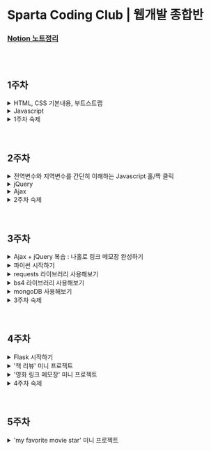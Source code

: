 # Sparta Coding Club | 웹개발 종합반

### [Notion 노트정리](https://private-carp-369.notion.site/9a162781ca274d6bb0f8b7daaba3d6d0)

</br>
</br>

## 1주차

<details>
<summary>HTML, CSS 기본내용, 부트스트랩</summary>
  
- HTML, CSS의 기본내용에 대해 배움.

- 구글 웹 폰트를 사용함.

- bootstrap 4.0, 5.0을 간단하게 사용해 봄.
  
</details>

<details>
<summary>Javascript</summary>
  
- 모든 브라우저는 HTML + CSS + Javascript로 구성된다.

- console.log에서 간단히 다뤄봄.

- 변수에 대한 이해.

- 리스트와 딕셔너리에 대한 이해.

  - 리스트와 딕셔너리에 대한 이해를 바탕으로 기본적인 조합을 배움.
  
  - 기본 함수에 대한 이해.
  
    - toUpperCase, split, join.
    
  - if, else, if else, AND, OR 조건에 대한 이해.
  
  - 반복문에 대한 간단한 이해.
  
    - 반복문은 주로 리스트와 함께 쓰이며 리스트 내 딕셔너리를 하나씩 출력하는 방법에 대해 배움.
    
    - 또한 조건문을 응용하여 어느 조건에 해당 값을 출력하는 방법에 대해 배움.

</details>

<details>
<summary>1주차 숙제</summary>
  
  - 기획서를 바탕으로 간단한 HTML을 부트스트랩을 이용하여 만들어보기

    ![Untitled](https://user-images.githubusercontent.com/102138834/191512030-81d515a8-1a93-4810-9897-ab360de90869.png)</br>

- 결과

  ![스크린샷 2022-09-20 19 05 43](https://user-images.githubusercontent.com/102138834/191512236-4941b184-7558-4a00-904d-ac34704d5e49.png)

</details>
</br>
</br>

## 2주차

<details>
  <summary>전역변수와 지역변수를 간단히 이해하는 Javascript 홀/짝 클릭</summary>
</br>
<div>
  
  ```javascript
  function hey(){
    let count = 1;
    if (count % 2 == 0) {
        alert('짝수입니다')
    } else {
        alert ('홀수입니다')
    }
    count += 1;
  }
  ```
  
  ```javascript
  let count = 1;
  function hey(){
    if (count % 2 == 0) {
        alert('짝수입니다')
    } else {
        alert ('홀수입니다')
    }
    count += 1;
  }
  ```
  
</div>
</details>

<details>
<summary>jQuery</summary>
  
  - jQuery에 대한 간단한 이해를 바탕으로 간단히 실습.
  - jQuery는 부트스트랩에서 이미 사용중이므로 부트스트랩을 임포트하면 자동으로 jQuery를 쓸 수 있음.
  - backtick을 이용하여 문자 중간에 Javascript 변수를 삽입하는 방법에 대해 배움.
  - 그 외 text, hide, show, val, css, append를 활용하는 법을 배움.
  - jQuery + Javascript의 조합에 대해 배움.
    </br>
    
    ```javascript
    function q1() {
    // 1. input-q1의 입력값을 가져온다.
    // 2. 만약 입력값이 빈칸이면  alert('빈칸입니다!') 띄우기
    // 3. 빈칸이 아니면 alert(입력값) 띄우기

    let txt = $('#input-q1').val();
    if (txt == '') {
        alert('빈칸입니다.')
    } else {
        alert(txt)
    }

    }

    function q2() {
        // 1. input-q2 값을 가져온다.
        // 2. 만약 가져온 값에 @가 있으면 (includes 이용하기 - 구글링!)
        // 3. info.spartacoding@gmail.com -> gmail 만 추출해서 ( .split('@') 을 이용하자!)
        // 4. alert(도메인 값);으로 띄우기
        // 5. 만약 이메일이 아니면 '이메일이 아닙니다.' 라는 얼럿 띄우기

        let txt = $('#input-q2').val();

        if (txt.includes('@')) {
            let domain = txt.split('@')[1].split('.')[0]
            alert(domain)
        } else {
            alert('이메일주소가 아닙니다.')
        }
    }

    function q3() {
        // 1. input-q3 값을 가져온다. let txt = ... q1, q2에서 했던 걸 참고!
        // 2. 가져온 값을 이용해 names-q3에 붙일 태그를 만든다. (let temp_html = `<li>${txt}</li>`) 요렇게!
        // 3. 만들어둔 temp_html을 names-q3에 붙인다.(jQuery의 $('...').append(temp_html)을 이용하면 굿!)

        let txt = $('#input-q3').val();
        let temp_html = `<li>${txt}</li>`
        $('#names-q3').append(temp_html)
    }

    function q3_remove() {
        // 1. names-q3의 내부 태그를 모두 비운다.(jQuery의 $('....').empty()를 이용하면 굿!)

        $('#names-q3').empty()
    }
    ```

</details>

<details>
<summary>Ajax</summary>

- Json과 GET에 대한 간단한 이해.
- 서울시 미세먼지 API를 활용하여 Ajax 통신을 연습함.
- Ajax + jQuery 조합 연습 - 서울시 미세먼지 API를 활용해 미세먼지 수치가 높은 곳을 구분해주기
  </br>

  ```javascript
  function q1() {
    $("#names-q1").empty();
    $.ajax({
      type: "GET",
      url: "http://openapi.seoul.go.kr:8088/6d4d776b466c656533356a4b4b5872/json/RealtimeCityAir/1/99",
      data: {},
      success: function (response) {
        let rows = response["RealtimeCityAir"]["row"];

        for (let i = 0; i < rows.length; i++) {
          let gu_name = rows[i]["MSRSTE_NM"];
          let gu_mise = rows[i]["IDEX_MVL"];

          let temp_html = ``;
          if (gu_mise > 70) {
            temp_html = `<li class="bad">${gu_name} : ${gu_mise}</li>`;
          } else {
            temp_html = `<li>${gu_name} : ${gu_mise}</li>`;
          }
          $("#names-q1").append(temp_html);
        }
      },
    });
  }
  ```

- Ajax + jQuery 조합을 연습 - 서울시 따릉이 API를 활용해 남은 자전거 갯수가 낮은 곳을 구분해주기
  </br>

  ```javascript
  function q1() {
    $("#names-q1").empty();
    $.ajax({
      type: "GET",
      url: "http://spartacodingclub.shop/sparta_api/seoulbike",
      data: {},
      success: function (response) {
        let rows = response["getStationList"]["row"];

        for (let i = 0; i < rows.length; i++) {
          let name = rows[i]["stationName"];
          let rack = rows[i]["rackTotCnt"];
          let bike = rows[i]["parkingBikeTotCnt"];

          let temp_html = ``;
          if (bike < 5) {
            temp_html = `<tr class="urgent">
                                    <td>${name}</td>
                                    <td>${rack}</td>
                                    <td>${bike}</td>
                                </tr>`;
          } else {
            temp_html = `
                                <tr>
                                    <td>${name}</td>
                                    <td>${rack}</td>
                                    <td>${bike}</td>
                                </tr>`;
          }

          $("#names-q1").append(temp_html);
        }
      },
    });
  }
  ```

- Ajax + jQuery 조합을 연습 - 고양이 사진 API를 활용해 랜덤으로 고양이 사진을 불러오기
  </br>
  ```javascript
  function q1() {
  $.ajax({
      type: "GET",
      url: "https://api.thecatapi.com/v1/images/search",
      data: {},
      success: function (response) {
          let imgurl = response[0]['url']
          $('#img-cat').attr('src', imgurl)
          }
    })
  }
  ```
  </details>

<details>
<summary>2주차 숙제</summary>
  
- 1주차에 완성한 쇼핑몰 HTML에 환율 API를 활용해 원달러 환율을 표시한다.

- 페이지 로딩 후 바로 javascript를 실행하여 변동된 환율이 반영되어 나타나도록 한다.
  
  ![스크린샷 2022-09-21 21 12 16](https://user-images.githubusercontent.com/102138834/191522258-c447d396-da78-478f-8fa7-0147d3b58e6c.png)

  </br>
  
  ```javascript
  $(document).ready(function() {
    get_rate();
  });
  ```
  
  ```javascript
  function get_rate(){
    $.ajax({
        type: "GET",
        url: "http://spartacodingclub.shop/sparta_api/rate",
        data: {},
        success: function (response) {
            let now_rate = response['rate'];
            $('#now-rate').text(now_rate);
        }
    })
  }
  ```
  
  ```html
  <div class="item-desc">
      <h1>양키캔들 미드썸머나잇</h1>
      <p class="blue">원달러 환율 : <span id="now-rate"></span></p>
      <span class="price">가격:26,900원/개</span>
      <p>머스크, 세이지, 마호가니코롱</p>
      <p>넓게 트인 여름밤의 시원한 느낌을 담은 향으로 남성들이 선호하는 멋스러운 향.</p>
  </div>
  ```
  
</details>
</br>
</br>

## 3주차

<details>
<summary>Ajax + jQuery 복습 : 나홀로 링크 메모장 완성하기</summary>
  
  - open API에서 데이터를 불러와서 띄워주기
  - 버튼을 통한 메모장 열고 닫기
    </br>
    
    ```javascript
    $(document).ready(function () {
        $('#cards-box').empty();
        listing();
    });

    function listing() {
        $.ajax({
            type: "GET",
            url: "http://spartacodingclub.shop/post",
            data: {},
            success: function (response) {
                let rows = response['articles']
                for (let i = 0; i < rows.length; i++) {
                    let comment = rows[i]['comment']
                    let desc = rows[i]['desc']
                    let image = rows[i]['image']
                    let title = rows[i]['title']
                    let url = rows[i]['url']

                    let temp_html = `<div class="card">
                                        <img class="card-img-top"
                                            src="${image}">
                                        <div class="card-body">
                                            <a href="${url}" class="card-title">${title}</a>
                                            <p class="card-text">${desc}</p>
                                            <p class="card-text comment">${comment}</p>
                                        </div>
                                    </div>`
                    $('#card-box').append(temp_html)
                }
            }
        })
    }

    function openclose() {
        let status = $('#post-box').css('display');
        if (status == 'block') {
            $('#post-box').hide();
            $('#btn-posting-box').text('포스팅 박스 열기');
        } else {
            $('#post-box').show();
            $('#btn-posting-box').text('포스팅 박스 닫기');
        }
    }
    ```

- 결과

  ![스크린샷 2022-09-22 13 19 58](https://user-images.githubusercontent.com/102138834/193493975-358d0566-e876-46ef-9918-e265882ab075.png)


</details>

<details>
<summary>파이썬 시작하기</summary>
<br>

[점프 투 파이썬](https://wikidocs.net/4319)  
  
<details>
<summary>1. 변수</summary>
  
- 변수
  ```python
  a = 3      # 3을 a에 넣는다
  b = a      # a를 b에 넣는다
  a = a + 1  # a+1을 다시 a에 넣는다

  num1 = a*b # a*b의 값을 num1이라는 변수에 넣는다
  num2 = 99 # 99의 값을 num2이라는 변수에 넣는다
  ```

- 기본연산
  ```python
  >>> 1 + 2
  3
  ```
  ```python
  >>> 3 / 2.4
  1.25

  >>> 3 * 9
  27
  ```
  ```python
  >>> a = 1
  >>> b = 2
  >>> a + b
  3
  ```
  
</details>

<details>
<summary>2. 자료형</summary>
  
- 숫자 & 문자형
  ```python
  name = 'bob' # 변수에는 문자열이 들어갈 수도 있고,
  num = 12 # 숫자가 들어갈 수도 있고,

  is_number = True # True 또는 False -> "Boolean"형이 들어갈 수도 있음.
  ```
  
- 리스트 형 (Javascript의 배열형과 동일)
  ```python
  a_list = []
  a_list.append(1)     # 리스트에 값을 넣는다
  a_list.append([2,3]) # 리스트에 [2,3]이라는 리스트를 다시 넣는다

  # a_list의 값은? [1,[2,3]]
  # a_list[0]의 값은? 1
  # a_list[1]의 값은? [2,3]
  # a_list[1][0]의 값은? 2
  ```
  
- Dictionary 형 (Javascript의 dictionary형과 동일)
  ```python
  a_dict = {}
  a_dict = {'name':'bob','age':21}
  a_dict['height'] = 178

  # a_dict의 값은? {'name':'bob','age':21, 'height':178}
  # a_dict['name']의 값은? 'bob'
  # a_dict['age']의 값은? 21
  # a_dict['height']의 값은? 178
  ```
  
- Dictionary 형과 List형의 조합
  ```python
  people = [{'name':'bob','age':20},{'name':'carry','age':38}]

  # people[0]['name']의 값은? 'bob'
  # people[1]['name']의 값은? 'carry'

  person = {'name':'john','age':7}
  people.append(person)

  # people의 값은? [{'name':'bob','age':20},{'name':'carry','age':38},{'name':'john','age':7}]
  # people[2]['name']의 값은? 'john'
  ```
</details>
  
<details>
<summary>3. 함수</summary>
  
- 함수의 정의 - 이름은 마음대로 정할 수 있음!
  ```python
  # 수학문제에서
  f(x) = 2*x+3
  y = f(2)
  y의 값은? 7

  # 참고: 자바스크립트에서는
  function f(x) {
    return 2*x+3
  }

  # 파이썬에서
  def f(x):
    return 2*x+3

  y = f(2)
  y의 값은? 7
  ```
  
- 함수의 응용
  ```python
  def sum_all(a,b,c):
	return a+b+c

  def mul(a,b):
    return a*b

  result = sum_all(1,2,3) + mul(10,10)

  # result라는 변수의 값은?
  ```
  
</details>
  
<details>
<summary>4. 조건문</summary>
  
- if / else 로 구성!
  ```python
  def oddeven(num):  # oddeven이라는 이름의 함수를 정의한다. num을 변수로 받는다.
	if num % 2 == 0: # num을 2로 나눈 나머지가 0이면
		 return True   # True (참)을 반환한다.
	else:            # 아니면,
		 return False  # False (거짓)을 반환한다.

  result = oddeven(20)
  # result의 값은 무엇일까요?
  ```
  
  ```python
  def is_adult(age):
	if age > 20:
		print('성인입니다')    # 조건이 참이면 성인입니다를 출력
	else:
		print('청소년이에요')  # 조건이 거짓이면 청소년이에요를 출력

  is_adult(30)
  # 무엇이 출력될까요?
  ```
</details>
  
<details>
<summary>5. 반복문</summary>

- 파이썬에서의 반복문은, 리스트의 요소들을 하나씩 꺼내쓰는 형태. 즉, 무조건 리스트와 함께 쓰임.
  ```python
  fruits = ['사과','배','감','귤']

  for fruit in fruits:
  print(fruit)

  # 사과, 배, 감, 귤 하나씩 꺼내어 찍힙니다.
  ```
  
- 응용 : 과일 개수 세기 함수
  ```python
  fruits = ['사과','배','배','감','수박','귤','딸기','사과','배','수박']
  ```
  ```python
  fruits = ['사과','배','배','감','수박','귤','딸기','사과','배','수박']

  count = 0
  for fruit in fruits:
    if fruit == '사과':
      count += 1

  print(count)

  # 사과의 개수를 세어 보여줍니다.
  ```
  ```python
  def count_fruits(target):
	count = 0
	for fruit in fruits:
		if fruit == target:
			count += 1
	return count

  subak_count = count_fruits('수박')
  print(subak_count) #수박의 개수

  gam_count = count_fruits('감')
  print(gam_count) #감의 개수
  ```
  
- 딕셔너리의 다른 예제
  ```python
  people = [{'name': 'bob', 'age': 20}, 
          {'name': 'carry', 'age': 38},
          {'name': 'john', 'age': 7},
          {'name': 'smith', 'age': 17},
          {'name': 'ben', 'age': 27}]
  ```
  
  ```python
  people = [{'name': 'bob', 'age': 20}, 
          {'name': 'carry', 'age': 38},
          {'name': 'john', 'age': 7},
          {'name': 'smith', 'age': 17},
          {'name': 'ben', 'age': 27}]

  # 모든 사람의 이름과 나이를 출력해봅시다.
  for person in people:
      print(person['name'], person['age'])


  # 이번엔, 반복문과 조건문을 응용한 함수를 만들어봅시다.
  # 이름을 받으면, age를 리턴해주는 함수
  def get_age(myname):
      for person in people:
          if person['name'] == myname:
              return person['age']
      return '해당하는 이름이 없습니다'


  print(get_age('bob'))
  print(get_age('kay'))
  ```

</details>

</details>

<details>
<summary>requests 라이브러리 사용해보기</summary>
  
- requests 라이브러리는 HTTP 호출할 때 거의 표준처럼 사용되는 라이브러리.
- requests 라이브러리는 매우 직관적인 API를 제공하는데 어떤 방식(method)의 HTTP 요청을 하느냐에 따라서 해당하는 이름의 함수를 사용하면 됨.  
  - GET 방식 : requests.get()
  - POST 방식 : requests.post()
  - PUT 방식 : requests.put()
  - DELETE 방식 : requests.delete()
  
- open API에서 데이터를 받아서 requests 라이브러리를 통해 필요한 자료를 출력해보자
  - requests 기본 세팅
  ```python
  import requests # requests 라이브러리 설치 필요

  r = requests.get('url')
  rjson = r.json()
  ```
  
- 서울시 미세먼지 API
  ```python
  http://openapi.seoul.go.kr:8088/6d4d776b466c656533356a4b4b5872/json/RealtimeCityAir/1/99
  ```
  
- 미세먼지 70 이상인 곳의 구 이름을 출력
  ```python
  import requests
  
  r = requests.get('http://openapi.seoul.go.kr:8088/6d4d776b466c656533356a4b4b5872/json/RealtimeCityAir/1/99')
  rjson = r.json()
  
  gus = rjson['RealtimeCityAir']['row']
  
  for gu in gus:
    gu_name = gu['MSRSTE_NM']
    gu_mise = gu['IDEX_MVL']
    if (gu_mise > 70) :
        print(gu_name, gu_mise)
  ```
    </br>
</details>

<details>
<summary>bs4 라이브러리 사용해보기</summary>

- 웹 스크래핑에 대한 간단한 이해
  ```python
  # 선택자를 사용하는 방법 (copy selector)
  soup.select('태그명')
  soup.select('.클래스명')
  soup.select('#아이디명')

  soup.select('상위태그명 > 하위태그명 > 하위태그명')
  soup.select('상위태그명.클래스명 > 하위태그명.클래스명')

  # 태그와 속성값으로 찾는 방법
  soup.select('태그명[속성="값"]')

  # 한 개만 가져오고 싶은 경우
  soup.select_one('위와 동일')
  ```

- beautifulsoup wikipidia 기본세팅

  ```python
  #!/usr/bin/env python3
  # Anchor extraction from HTML document
  from bs4 import BeautifulSoup
  from urllib.request import urlopen
  with urlopen('https://en.wikipedia.org/wiki/Main_Page') as response:
      soup = BeautifulSoup(response, 'html.parser')
      for anchor in soup.find_all('a'):
          print(anchor.get('href', '/'))
  ```
  
  - 태그 안의 텍스트를 찍고 싶을 땐 `태그.text`
  
  - 태그 안의 속성을 찍고 싶을 땐 `태그['속성']`
  
- 네이버 영화 크롤링 bs4 기본 세팅

  ```python
  import requests
  from bs4 import BeautifulSoup

  # URL을 읽어서 HTML를 받아오고
  headers = {'User-Agent' : 'Mozilla/5.0 (Windows NT 10.0; Win64; x64)AppleWebKit/537.36 (KHTML, like Gecko) Chrome/73.0.3683.86 Safari/537.36'}
  data = requests.get('',headers=headers)

  # HTML을 BeautifulSoup이라는 라이브러리를 활용해 검색하기 용이한 상태로 만듦
  # soup이라는 변수에 "파싱 용이해진 html"이 담긴 상태가 됨
  soup = BeautifulSoup(data.text, 'html.parser')
  ```
  
- 네이버 영화 평점순 순위, title, 평점 스크래핑
  - 코드
  ```python
  import requests
  from bs4 import BeautifulSoup

  headers = {'User-Agent' : 'Mozilla/5.0 (Windows NT 10.0; Win64; x64)AppleWebKit/537.36 (KHTML, like Gecko) Chrome/73.0.3683.86 Safari/537.36'}
  data = requests.get('https://movie.naver.com/movie/sdb/rank/rmovie.naver?sel=pnt&date=20220926',headers=headers)

  soup = BeautifulSoup(data.text, 'html.parser')

  #old_content > table > tbody > tr:nth-child(2) > td.title > div > a

  trs = soup.select('#old_content > table > tbody > tr')

  for tr in trs:
      a_tag = tr.select_one('td.title > div > a')
      if a_tag is not None:
        
	#old_content > table > tbody > tr:nth-child(2) > td:nth-child(1) > img
        # img 태그의 alt 속성값을 가져오기
	rank = tr.select_one('td:nth-child(1) > img')['alt']

	# a 태그 사이의 텍스트를 가져오기
        title = a_tag.text

        #old_content > table > tbody > tr:nth-child(2) > td.point
				# td 태그 사이의 텍스트를 가져오기
        score = tr.select_one('td.point').text

        print(rank, title, score)
  ```
  - 결과
  ```
  [Running] python -u "/Users/kimhyukjin/Desktop/prac/prac.py"
  01 탑건: 매버릭 9.77
  02 인생은 뷰티풀: 비타돌체 9.74
  03 클라우스 9.71
  04 할머니의 먼 집 9.62
  05 그린 북 9.60
  06 가버나움 9.59
  07 밥정 9.58
  08 베일리 어게인 9.54
  09 원더 9.53
  10 아일라 9.52
  11 디지몬 어드벤처 라스트 에볼루션 : 인연 9.51
  12 극장판 바이올렛 에버가든 9.50
  13 당갈 9.49
  14 먼 훗날 우리 9.48
  15 포드 V 페라리 9.48
  16 명탐정 코난: 할로윈의 신부 9.47
  17 주전장 9.46
  18 쇼생크 탈출 9.46
  19 터미네이터 2:오리지널 9.45
  20 덕구 9.44
  21 클래식 9.44
  22 라이언 일병 구하기 9.43
  23 장민호 드라마 최종회 9.43
  24 나 홀로 집에 9.43
  25 그대, 고맙소 : 김호중 생애 첫 팬미팅 무비 9.43
  26 월-E 9.42
  27 빽 투 더 퓨쳐 9.42
  28 사운드 오브 뮤직 9.42
  29 보헤미안 랩소디 9.42
  30 포레스트 검프 9.41
  31 글래디에이터 9.41
  32 타이타닉 9.41
  33 가나의 혼인잔치: 언약 9.41
  34 위대한 쇼맨 9.41
  35 인생은 아름다워 9.41
  36 살인의 추억 9.40
  37 매트릭스 9.40
  38 헬프 9.40
  39 센과 치히로의 행방불명 9.40
  40 캐스트 어웨이 9.40
  41 토이 스토리 3 9.39
  42 태극권 9.39
  43 씽2게더 9.39
  44 쉰들러 리스트 9.39
  45 헌터 킬러 9.39
  46 히든 피겨스 9.39
  47 반지의 제왕: 왕의 귀환 9.38
  48 어벤져스: 엔드게임 9.38
  49 죽은 시인의 사회 9.38
  50 집으로... 9.38

  [Done] exited with code=0 in 0.273 seconds
  ```
</details>

<details>
<summary>mongoDB 사용해보기</summary>

- insert / find / find / find_one / update / delete `summary`

  ```python
  # insert
  doc = {'name':'bobby','age':21}
  db.users.insert_one(doc)

  # find
  same_ages = list(db.users.find({'age':21},{'_id':False}))

  # find_one
  user = db.users.find_one({'name':'bobby'})

  # update
  db.users.update_one({'name':'bobby'},{'$set':{'age':19}})

  # delete
  db.users.delete_one({'name':'bobby'})
  ```

- 웹 스크래핑 영화 정보 DB에 넣기
  ```python
  import requests
  from bs4 import BeautifulSoup

  from pymongo import MongoClient
  client = MongoClient('localhost', 27017)
  db = client.dbsparta

  headers = {'User-Agent' : 'Mozilla/5.0 (Windows NT 10.0; Win64; x64)AppleWebKit/537.36 (KHTML, like Gecko) Chrome/73.0.3683.86 Safari/537.36'}
  data = requests.get('https://movie.naver.com/movie/sdb/rank/rmovie.naver?sel=pnt&date=20220926',headers=headers)

  soup = BeautifulSoup(data.text, 'html.parser')

  #old_content > table > tbody > tr:nth-child(2) > td.title > div > a

  trs = soup.select('#old_content > table > tbody > tr')

  for tr in trs:
      a_tag = tr.select_one('td.title > div > a')
      if a_tag is not None:
          #old_content > table > tbody > tr:nth-child(2) > td:nth-child(1) > img
          rank = tr.select_one('td:nth-child(1) > img')['alt']
          title = a_tag.text
          #old_content > table > tbody > tr:nth-child(2) > td.point
          score = tr.select_one('td.point').text

          doc = {
              'rank':rank,
              'title':title,
              'score':score
          }

          db.movies.insert_one(doc)
  ```

- 웹 스크래핑한 영화 정보 이용해보기
  - 영화 '매트릭스'의 평점 가져오기 (O)
    ```python
    matrix = db.movies.find_one({'title':'매트릭스'},{'_id':False})
    print(matrix['score'])
    ```
  - 영화 '매트릭스'의 평점과 같은 평점의 영화제목 가져오기 (X)
    ```python
    same_movies = list(db.movies.find({'score':'9.41'},{'_id':False}))

    print(same_movies)
    ```
    - 수정 코드
      ```python
      same_movies = list(db.movies.find({'score':'9.41'},{'_id':False}))
      
      for same in same_movies:
      print(same['title'])
      ```
      
    - 결과
      ```python
      [Running] python -u "/Users/kimhyukjin/Desktop/web_development/3week/db_Quiz.py"
      포레스트 검프
      글래디에이터
      타이타닉
      가나의 혼인잔치: 언약
      위대한 쇼맨
      인생은 아름다워
      매트릭스
      
      [Done] exited with code=0 in 0.612 seconds
      ```
      
    - 위에 `""`으로 표시된 것은 문자 '9.41'이고 아래 `##`으로 표시된 것은 숫자 9.41이다.
    
    - 그래서 score를 바꿀때 앞에 str(0)을 써주거나 '0'으로 써야 하고 물론 작성한 코드도 부족했지만 위 내용처럼 문자와 숫자가 구분되지 않아서 매트릭스만 출력되었던 부분도 이러한 이유가 있는 것 같다.
    
    - 또한 list로 받은 `same_movies`를 for문을 돌려서 title만 뽑아내야 한다.
    
  - 영화 '매트릭스'의 평점을 0으로 바꾸기 (O)
    ```python
    db.movies.update_one({'title':'매트릭스'},{'$set':{'score':'0'}})
    ```
    
</details>

<details>
<summary>3주차 숙제</summary>

- 지니뮤직 사이트에서 순위 / 곡 제목 / 가수 스크래핑하기
  ```
  https://www.genie.co.kr/chart/top200?ditc=D&ymd=20200403&hh=23&rtm=N&pg=1
  ```

- `strip()`함수 사용하기

- python 문자열 인덱싱과 슬라이싱

- 코드
  ```python
  import requests
  from bs4 import BeautifulSoup
  
  from pymongo import MongoClient
  client = MongoClient('localhost', 27017)
  db = client.dbsparta
  
  headers = {'User-Agent' : 'Mozilla/5.0 (Windows NT 10.0; Win64; x64)AppleWebKit/537.36 (KHTML, like Gecko) Chrome/73.0.3683.86 Safari/537.36'}
  data = requests.get('https://www.genie.co.kr/chart/top200?ditc=W&rtm=N',headers=headers)
  
  soup = BeautifulSoup(data.text, 'html.parser')
  
  trs = soup.select('#body-content > div.newest-list > div > table > tbody > tr')
  
  for tr in trs:
      rank = tr.select_one('td.number').text[0:2].strip()
      title = tr.select_one('td.info > a.title.ellipsis').text.strip()
      artist = tr.select_one('td.info > a.artist.ellipsis').text
      print(rank, title, artist)
  ```
- 결과
  ```
  [Running] python -u "/Users/kimhyukjin/Desktop/web_development/3week/3week_homework.py"
  1 After LIKE IVE (아이브)
  2 새삥 (Prod. by ZICO) (Feat. 호미들) 지코 (ZICO)
  3 Shut Down BLACKPINK
  4 Pink Venom BLACKPINK
  5 Attention NewJeans
  6 Hype boy NewJeans
  7 LOVE DIVE IVE (아이브)
  8 그때 그 순간 그대로 (그그그) WSG워너비 (가야G)
  9 FOREVER 1 소녀시대 (GIRLS' GENERATION)
  10 Cookie NewJeans
  11 보고싶었어 WSG워너비 (4FIRE)
  12 LAW (Prod. by Czaer) 비비 (BIBI) & 윤미래
  13 TOMBOY (여자)아이들
  14 Monologue 테이 (Tei)
  15 그라데이션 10CM
  16 사랑인가 봐 멜로망스 (MeloMance)
  17 SNEAKERS ITZY (있지)
  18 나의 X에게 경서
  19 That's Hilarious Charlie Puth
  20 That That (Prod. & Feat. SUGA of BTS) 싸이 (Psy)
  21 내가 아니라도 주호
  22 ELEVEN IVE (아이브)
  23 사랑은 늘 도망가 임영웅
  24 정이라고 하자 (Feat. 10CM) BIG Naughty (서동현)
  25 도깨비불 (Illusion) aespa
  26 내 기쁨은 너가 벤틀리를 끄는 거야 김승민
  27 다정히 내 이름을 부르면 경서예지 & 전건호
  28 POP! 나연 (TWICE)
  29 취중고백 김민석 (멜로망스)
  30 Love story 볼빨간사춘기
  31 해요 (2022) #안녕
  32 LOVE me BE'O (비오)
  33 봄여름가을겨울 (Still Life) BIGBANG (빅뱅)
  34 Stay The Kid LAROI & Justin Bieber
  35 신호등 이무진
  36 FEARLESS LE SSERAFIM (르세라핌)
  37 너의 모든 순간 성시경
  38 strawberry moon 아이유 (IU)
  39 우리들의 블루스 임영웅
  40 새벽에 걸려온 너의 전화는 한동근
  41 MY BAG (여자)아이들
  42 바보에게 바보가 (웹툰 '연애의 발견' X 이석훈) 이석훈
  43 사랑한다고 말해줘 탑현
  44 Loving You Girl (Feat. Hkeem) Peder Elias
  45 Bad Habits Ed Sheeran
  46 듣고 싶을까 MSG워너비 (M.O.M)
  47 밤하늘의 별을 (2020) 경서
  48 Feel My Rhythm Red Velvet (레드벨벳)
  49 Next Level aespa
  50 Talk that Talk TWICE (트와이스)
  
  [Done] exited with code=0 in 0.694 seconds
  ```

</details>
</br>
</br>

## 4주차

<details>
<summary>Flask 시작하기</summary>

- render_template

  - flask 프레임워크의 Jinja2 템플릿엔진을 사용하여 render_template()함수를 이용하여 HTML을 렌더링해보자
  
    ```python
    from flask import Flask, render_template, request, jsonify
    app = Flask(__name__)
    ```
  
- Flask API GET, POST 연습해보기 

  - GET
  
    ```python
    @app.route('/test', methods=['GET'])
    def test_get():
      title_receive = request.args.get('title_give')
      print(title_receive)
      return jsonify({'result':'success', 'msg': '이 요청은 GET!'})
    ```
  
    ```javascript
    $.ajax({
      type: "GET",
      url: "/test?title_give=봄날은간다",
      data: {},
      success: function(response){
         console.log(response)
      }
    })
    ```
  
  - POST
  
    ```python
    @app.route('/test', methods=['POST'])
    def test_post():
      title_receive = request.form['title_give']
      print(title_receive)
      return jsonify({'result':'success', 'msg': '이 요청은 POST!'})
    ```
    
    ```javascript
    $.ajax({
      type: "POST",
      url: "/test",
      data: { title_give:'수리남' },
      success: function(response){
         console.log(response)
      }
    })
    ```
    
</details>

<details>
<summary>'책 리뷰' 미니 프로젝트</summary>

- 들어가기 전

  - Flask를 통해서 개발 순서를 머릿속으로 익히고 배운다.
  
    - 클라이언트와 서버가 잘 연결되어 있는지 확인하기
    
    - 서버 만들기
    
    - 클라이언트 만들기
    
    - 완성 확인하기
    
  - POST, GET 연습을 통해 코드를 익힌다.
  
    - 데이터를 받아서 보내주는 연습과 Json형식으로 GET 리턴하는 연습을 익힌다.
    
  - Ajax와 jQuery의 조합에 대한 사용법을 숙지한다.
  
    - title, author, review의 데이터를 받아서 db에 insert하고
    
    - 모든 데이터를 find, HTML에 append.
  
  <details>
  <summary>index.html</summary>
    <br>
    
	```html
	<!DOCTYPE html>
	<html lang="ko">

	<head>
	<!-- Webpage Title -->
	<title>Flask 책리뷰 연습하기</title>

	<!-- Required meta tags -->
	<meta charset="utf-8">
	<meta name="viewport" content="width=device-width, initial-scale=1, shrink-to-fit=no">

	<!-- Bootstrap CSS -->
	<link rel="stylesheet" href="https://maxcdn.bootstrapcdn.com/bootstrap/4.0.0/css/bootstrap.min.css"
	integrity="sha384-Gn5384xqQ1aoWXA+058RXPxPg6fy4IWvTNh0E263XmFcJlSAwiGgFAW/dAiS6JXm" crossorigin="anonymous">

	<!-- JS -->
	<script src="https://ajax.googleapis.com/ajax/libs/jquery/3.5.1/jquery.min.js"></script>
	<script src="https://cdnjs.cloudflare.com/ajax/libs/popper.js/1.12.9/umd/popper.min.js"
	integrity="sha384-ApNbgh9B+Y1QKtv3Rn7W3mgPxhU9K/ScQsAP7hUibX39j7fakFPskvXusvfa0b4Q"
	crossorigin="anonymous"></script>

	<!-- 구글폰트 -->
	<link href="https://fonts.googleapis.com/css?family=Do+Hyeon&display=swap" rel="stylesheet">

	<script type="text/javascript">

	$(document).ready(function () {
	    showReview();
	});

	// 리뷰 저장하기
	function makeReview() {
	    // #id에 해당하는 .val() value값을 let 변수명으로 받아라
	    let title = $('#title').val()
	    let author = $('#author').val()
	    let review = $('#bookReview').val()

	    // 위에서 받은 변수들을 ajax post로 받은 데이터들을 받아서 서버에 보내줘라.
	    $.ajax({
		type: "POST",
		url: "/review",
		data: { title_give: title, author_give: author, review_give: review },
		success: function (response) {
		    alert(response["msg"]);
		    window.location.reload();
		}
	    })
	}

	// 리뷰 띄워주기
	function showReview() {
	    $.ajax({
		type: "GET",
		url: "/review",
		data: {},
		success: function (response) {
		    // reviews에 서버에서 보낸 all_review를 받아내고
		    let reviews = response['all_reviews']

		    // 반복문을 돌려서 모든 데이터를 변수 지정해서 꺼낸 다음에
		    for (let i = 0; i < reviews.length; i++) {
			let title = reviews[i]['title']
			let author = reviews[i]['author']
			let review = reviews[i]['review']

			// html에 append한다.
			let temp_html = `<tr>
					    <td>${title}</td>
					    <td>${author}</td>
					    <td>${review}</td>
					</tr>`

			$('#reviews-box').append(temp_html)
		    }
		}
	    })
	}
	</script>

	<style type="text/css">
	* {
	    font-family: "Do Hyeon", sans-serif;
	}

	h1,
	h5 {
	    display: inline;
	}

	.wrap {
	    margin: auto;
	    width: 100%;
	}

	.main-image {
	    width: 800px;
	    height: 600px;
	    margin: auto;
	}

	.info {
	    margin: 20px auto 20px auto;
	    width: 500px;
	}

	.review-btn {
	    text-align: center;
	}

	.reviews {
	    margin: 70px auto 70px auto;
	    width: 800px;
	}

	.title {
	    width: 200px;
	}

	.author {
	    width: 100px;
	}

	.review-content {
	    width: 700px;
	}
	</style>
	</head>

	<body>
	<div class="container">
	<div class="main-image">
	    <img src="https://previews.123rf.com/images/maxxyustas/maxxyustas1511/maxxyustas151100002/47858355-education-concept-books-and-textbooks-on-the-bookshelf-3d.jpg"
		class="img-fluid" alt="Responsive image">
	</div>
	<div class="info">
	    <h1>읽은 책에 대해 리뷰를 남겨보자.</h1>
	    <p>내가 읽은 책의 제목과 그 책의 저자, 나의 개인적인 리뷰를 남기는 공간</p>
	    <div class="input-group mb-3">
		<div class="input-group-prepend">
		    <span class="input-group-text">책제목</span>
		</div>
		<input type="text" class="form-control" id="title">
	    </div>
	    <div class="input-group mb-3">
		<div class="input-group-prepend">
		    <span class="input-group-text">저자</span>
		</div>
		<input type="text" class="form-control" id="author">
	    </div>
	    <div class="input-group mb-3">
		<div class="input-group-prepend">
		    <span class="input-group-text">리뷰</span>
		</div>
		<textarea class="form-control" id="bookReview" cols="30" rows="5"
		    placeholder="140자까지 입력할 수 있습니다."></textarea>
	    </div>
	    <div class="review-btn">
		<button onclick="makeReview()" type="button" class="btn btn-primary">리뷰 작성하기</button>
	    </div>
	</div>
	<div class="reviews">
	    <table class="table">
		<thead>
		    <tr>
			<th scope="col" class="title">책 제목</th>
			<th scope="col" class="author">저자</th>
			<th scope="col" class="review-content">리뷰</th>
		    </tr>
		</thead>
		<tbody id="reviews-box">
		</tbody>
	    </table>
	</div>
	</div>
	</body>

	</html>
	```

  </details>
  
  <details>
  <summary>app.py</summary>
    <br>
    
	```python
	from flask import Flask, render_template, jsonify, request
	app = Flask(__name__)


	# mongoDB
	from pymongo import MongoClient
	client = MongoClient('localhost', 27017)
	db = client.bookreview


	## HTML을 주는 부분
	@app.route('/')
	def home():
	    return render_template('index.html')


	## API 역할을 하는 부분
	@app.route('/review', methods=['POST'])
	def write_review():
	    title_receive = request.form['title_give']
	    author_receive = request.form['author_give']
	    review_receive = request.form['review_give']

	    ## 딕셔너리를 하나 만들고
	    doc = {
		'title': title_receive,
		'author': author_receive,
		'review': review_receive
	    }

	    # bookreview collection 으로 insert 해라.
	    db.bookreview.insert_one(doc)

	    return jsonify({'msg': '리뷰를 남겼습니다'})


	@app.route('/review', methods=['GET'])
	def read_reviews():
	    # db bookreview에서 모든 데이터를 find하고 reviews에 담고
	    reviews = list(db.bookreview.find({}, {'_id':False}))

	    # json형식으로 reviews를 all reviews로 return한다.
	    return jsonify({'all_reviews': reviews})


	if __name__ == '__main__':
	    app.run('0.0.0.0', port=5001, debug=True)
	```
  
  </details>
  
  <details>
  <summary>홈페이지 사진</summary>
    <br>
    
    ![스크린샷 2022-10-11 20 58 16](https://user-images.githubusercontent.com/102138834/195085350-6bc16a9d-26a5-4ac2-b6da-6d142f2cb2c2.png)
    
  
  </details>
  
  <details>
  <summary>DB</summary>
    <br>
    
    <img width="596" alt="스크린샷 2022-10-11 20 58 38" src="https://user-images.githubusercontent.com/102138834/195085515-d2d854c5-4ba1-41af-8c5c-cd3fedc83726.png">

  
  </details>

</details>

<details>
<summary>'영화 링크 메모장' 미니 프로젝트</summary>

- 들어가기 전

  - meta tag 스크롤링을 통한 데이터를 DB에 저장하고 이를 활용해 나만의 영화 리뷰 메모장을 만든다.
  
    - meta tag 스크롤링하는 beautifulsoup의 새로운 크롤링 방식에 대해 익힌다.
  
  - Flask를 통해서 개발 순서를 머릿속으로 익히고 배운다.
  
    - 클라이언트와 서버가 잘 연결되어 있는지 확인하기
    
    - 서버 만들기
    
    - 클라이언트 만들기
    
    - 완성 확인하기
    
  - POST, GET 연습을 통해 코드를 익힌다.
  
    - 데이터를 받아서 보내주는 연습과 Json형식으로 GET 리턴하는 연습을 익힌다.
    
  - Ajax와 jQuery의 조합에 대한 사용법을 숙지한다.
  
    - 스크롤링한 데이터를 받아서 db에 insert하고
    
    - 모든 데이터를 find, HTML에 append.
    
  <details>
  <summary>index.html</summary>
    <br>
    
	```html
	<!Doctype html>
	<html lang="ko">

	<head>
	    <!-- Required meta tags -->
	    <meta charset="utf-8">
	    <meta name="viewport" content="width=device-width, initial-scale=1, shrink-to-fit=no">

	    <!-- Bootstrap CSS -->
	    <link rel="stylesheet" href="https://maxcdn.bootstrapcdn.com/bootstrap/4.0.0/css/bootstrap.min.css"
		integrity="sha384-Gn5384xqQ1aoWXA+058RXPxPg6fy4IWvTNh0E263XmFcJlSAwiGgFAW/dAiS6JXm" crossorigin="anonymous">

	    <!-- JS -->
	    <script src="https://ajax.googleapis.com/ajax/libs/jquery/3.5.1/jquery.min.js"></script>
	    <script src="https://cdnjs.cloudflare.com/ajax/libs/popper.js/1.12.9/umd/popper.min.js"
		integrity="sha384-ApNbgh9B+Y1QKtv3Rn7W3mgPxhU9K/ScQsAP7hUibX39j7fakFPskvXusvfa0b4Q"
		crossorigin="anonymous"></script>

	    <!-- 구글폰트 -->
	    <link href="https://fonts.googleapis.com/css?family=Stylish&display=swap" rel="stylesheet">


	    <title>영화리뷰 메모장</title>

	    <!-- style -->
	    <style type="text/css">
		* {
		    font-family: "Stylish", sans-serif;
		}

		.wrap {
		    width: 900px;
		    margin: auto;
		}

		.comment {
		    color: blue;
		    font-weight: bold;
		}

		#post-box {
		    width: 500px;
		    margin: 20px auto;
		    padding: 50px;
		    border: black solid;
		    border-radius: 5px;
		}
	    </style>
	    <script>
		$(document).ready(function () {
		    showArticles();
		});

		function openClose() {
		    if ($("#post-box").css("display") == "block") {
			$("#post-box").hide();
			$("#btn-post-box").text("포스팅 작성하기");
		    } else {
			$("#post-box").show();
			$("#btn-post-box").text("포스팅 박스 닫기");
		    }
		}

		function postArticle() {
		    let url = $('#post-url').val()
		    let comment = $('#post-comment').val()

		    $.ajax({
			type: "POST",
			url: "/memo",
			data: {url_give:url, comment_give:comment},
			success: function (response) { // 성공하면
			    alert(response["msg"]);
			    window.location.reload()
			}
		    })
		}

		function showArticles() {
		    $.ajax({
			type: "GET",
			url: "/memo?sample_give=샘플데이터",
			data: {},
			success: function (response) {
			    let articles = response['all_articles']

			    for (let i = 0; i < articles.length; i++) {
				let title = articles[i]['title']
				let image = articles[i]['image']
				let url = articles[i]['url']
				let desc = articles[i]['desc']
				let comment = articles[i]['comment']

				let temp_html = `<div class="card">
						    <img class="card-img-top"
							src="${image}"
							alt="Card image cap">
						    <div class="card-body">
							<a target="_blank" href="${url}" class="card-title">${title}</a>
							<p class="card-text">${desc}</p>
							<p class="card-text comment">${comment}</p>
						    </div>
						</div>`

				$('#cards-box').append(temp_html)
			    }
			}
		    })
		}
	    </script>

	</head>

	<body>
	    <div class="wrap">
		<div class="jumbotron">
		    <h1 class="display-4">NAVER 영화 링크 메모장!</h1>
		    <p class="lead">재밌게 본 영화의 NAVER 링크를 저장해두고, 기록할 수 있는 나만의 영화리뷰 공간</p>
		    <hr class="my-4">
		    <p class="lead">
			<button onclick="openClose()" id="btn-post-box" type="button" class="btn btn-primary">포스팅 작성하기
			</button>
		    </p>
		</div>
		<div id="post-box" class="form-post" style="display:none">
		    <div>
			<div class="form-group">
			    <label for="post-url">아티클 URL</label>
			    <input id="post-url" class="form-control" placeholder="">
			</div>
			<div class="form-group">
			    <label for="post-comment">간단 코멘트</label>
			    <textarea id="post-comment" class="form-control" rows="2"></textarea>
			</div>
			<button type="button" class="btn btn-primary" onclick="postArticle()">기사저장</button>
		    </div>
		</div>
		<div id="cards-box" class="card-columns">
		</div>
	    </div>
	</body>

	</html>
	```
  
  </details>
  
  <details>
  <summary>app.py</summary>
    <br>

	```python
	from flask import Flask, render_template, jsonify, request
	app = Flask(__name__)

	import requests
	from bs4 import BeautifulSoup

	from pymongo import MongoClient
	client = MongoClient('localhost', 27017)
	db = client.linkmemo


	## HTML을 주는 부분
	@app.route('/')
	def home():
	    return render_template('index.html')


	@app.route('/memo', methods=['GET'])
	def listing():
	    articles = list(db.linkmemo.find({}, {'_id':False}))
	    return jsonify({'all_articles':articles})


	## API 역할을 하는 부분
	@app.route('/memo', methods=['POST'])
	def saving():
	    url_receive = request.form['url_give']
	    comment_receive = request.form['comment_give']

	    # data에 url receive를 받기 때문에 아래와 같이 따로 써 줄 필요가 없다.
	    # url = 'https://movie.naver.com/movie/bi/mi/basic.naver?code=81888' 탑건 메버릭 url

	    headers = {'User-Agent' : 'Mozilla/5.0 (Windows NT 10.0; Win64; x64)AppleWebKit/537.36 (KHTML, like Gecko) Chrome/73.0.3683.86 Safari/537.36'}
	    data = requests.get(url_receive, headers=headers)

	    soup = BeautifulSoup(data.text, 'html.parser')

	    og_title = soup.select_one('meta[property="og:title"]')['content']
	    og_image = soup.select_one('meta[property="og:image"]')['content']
	    og_description = soup.select_one('meta[property="og:description"]')['content']

	    doc = {
		'title':og_title,
		'image':og_image,
		'desc':og_description,
		'url':url_receive,
		'comment':comment_receive
	    }

	    db.linkmemo.insert_one(doc)

	    return jsonify({'msg':'포스팅을 완료하였습니다'})


	if __name__ == '__main__':
	    app.run('0.0.0.0',port=5001,debug=True)
	```
  
  </details>


</details>



<details>
<summary>4주차 숙제</summary>

- 1주차에 완성한 쇼핑몰에 두 가지 기능을 추가해서 완성하기

  - 정보를 입력 후 주문하기를 클릭하면 주문 목록에 데이터가 추가
  
  - 페이지 로딩 후 하단에 주문자 목록이 자동으로 보여지도록
  
  <details>
  <summary>index.html</summary>
    <br>
    
	```html
	<!doctype html>
	<html lang="en">

	<head>
	    <!-- Required meta tags -->
	    <meta charset="utf-8">
	    <meta name="viewport" content="width=device-width, initial-scale=1, shrink-to-fit=no">

	    <!-- Bootstrap CSS -->
	    <link rel="stylesheet" href="https://maxcdn.bootstrapcdn.com/bootstrap/4.0.0/css/bootstrap.min.css"
		integrity="sha384-Gn5384xqQ1aoWXA+058RXPxPg6fy4IWvTNh0E263XmFcJlSAwiGgFAW/dAiS6JXm" crossorigin="anonymous">

	    <!-- Optional JavaScript -->
	    <!-- jQuery first, then Popper.js, then Bootstrap JS -->
	    <script src="https://ajax.googleapis.com/ajax/libs/jquery/3.5.1/jquery.min.js"></script>
	    <script src="https://cdnjs.cloudflare.com/ajax/libs/popper.js/1.12.9/umd/popper.min.js"
		integrity="sha384-ApNbgh9B+Y1QKtv3Rn7W3mgPxhU9K/ScQsAP7hUibX39j7fakFPskvXusvfa0b4Q"
		crossorigin="anonymous"></script>
	    <script src="https://maxcdn.bootstrapcdn.com/bootstrap/4.0.0/js/bootstrap.min.js"
		integrity="sha384-JZR6Spejh4U02d8jOt6vLEHfe/JQGiRRSQQxSfFWpi1MquVdAyjUar5+76PVCmYl"
		crossorigin="anonymous"></script>

	    <title>스파르타코딩클럽 | 부트스트랩 연습하기</title>

	    <link href="https://fonts.googleapis.com/css2?family=Jua&display=swap" rel="stylesheet">

	    <style>
		* {
		    font-family: 'Jua', sans-serif;
		}

		.item-img {
		    width: 500px;
		    height: 300px;

		    margin: 30px auto 30px auto;
		    background-image: url("https://t1.daumcdn.net/liveboard/nts/5bcccfbd33da4865817b9c606b6b852e.JPG");
		    background-position: center;
		    background-size: cover;
		}

		.price {
		    font-size: 20px;
		}

		.item-desc {
		    width: 500px;
		    margin: 20px auto 20px auto;
		}

		.item-order {
		    width: 500px;
		    margin: 20px auto 70px auto;
		}

		.btn-order {
		    margin: auto;
		    width: 100px;

		    display: block;
		}

		.wrap {
		    width: 700px;
		    margin: auto;
		}

		.rate {
		    color: blue;
		}
	    </style>

	    <script>
		$(document).ready(function () {
		    get_rate();
		    listing();
		});

		function listing() {
		    $.ajax({
			type: "GET",
			url: "/order",
			data: {},
			success: function (response) {
			    if (response["result"] == "success") {
				let orders = response['orders'];
				for (let i = 0; i < orders.length; i++) {
				    let name = orders[i]['name'];
				    let count = orders[i]['count'];
				    let address = orders[i]['address'];
				    let phone = orders[i]['phone'];

				    let temp_html = `<tr>
							<th scope="row">${name}</th>
							<td>${count}</td>
							<td>${address}</td>
							<td>${phone}</td>
						    </tr>`
				    $('#orders-box').append(temp_html)
				}
			    }
			}
		    })
		}

		function get_rate() {
		    $.ajax({
			type: "GET",
			url: "https://api.manana.kr/exchange/rate.json",
			data: {},
			success: function (response) {
			    let now_rate = response[1]['rate'];
			    $('#now-rate').text(now_rate);
			}
		    })
		}

		function order() {
		    let name = $('#order-name').val();
		    let count = $('#order-count').val();
		    let address = $('#order-address').val();
		    let phone = $('#order-phone').val();

		    $.ajax({
			type: "POST",
			url: "/order",
			data: { name_give: name, count_give: count, address_give: address, phone_give: phone },
			success: function (response) {
			    if (response["result"] == "success") {
				alert(response["msg"]);
				window.location.reload();
			    }
			}
		    })
		}
	    </script>
	</head>

	<body>
	    <div class="wrap">
		<div class="item-img"></div>
		<div class="item-desc">
		    <h1>양키캔들 미드썸머나잇</h1>
		    <p class="blue">원달러 환율 : <span id="now-rate"></span></p>
		    <span class="price">가격:26,900원/개</span>
		    <p>머스크, 세이지, 마호가니코롱</p>
		    <p>넓게 트인 여름밤의 시원한 느낌을 담은 향으로 남성들이 선호하는 멋스러운 향.</p>
		</div>
		<div class="item-order">
		    <div class="input-group mb-3">
			<div class="input-group-prepend">
			    <span class="input-group-text">주문자이름</span>
			</div>
			<input type="text" id="order-name" class="form-control" aria-label="Default"
			    aria-describedby="inputGroup-sizing-default">
		    </div>
		    <div class="input-group mb-3">
			<div class="input-group-prepend">
			    <label class="input-group-text" for="inputGroupSelect01">수량</label>
			</div>
			<select class="custom-select" id="order-count">
			    <option selected>-- 수량을 선택하세요 --</option>
			    <option value="1">1</option>
			    <option value="2">2</option>
			    <option value="3">3</option>
			    <option value="4">4</option>
			    <option value="5">5</option>
			    <option value="6">6</option>
			    <option value="7">7</option>
			</select>
		    </div>
		    <div class="input-group mb-3">
			<div class="input-group-prepend">
			    <span class="input-group-text">주소</span>
			</div>
			<input id="order-address" type="text" class="form-control" aria-label="Default"
			    aria-describedby="inputGroup-sizing-default">
		    </div>
		    <div class="input-group mb-3">
			<div class="input-group-prepend">
			    <span class="input-group-text">전화번호</span>
			</div>
			<input id="order-phone" type="text" class="form-control" aria-label="Default"
			    aria-describedby="inputGroup-sizing-default">
		    </div>
		    <button type="button" onclick="order()" class="btn btn-primary btn-order">주문하기</button>
		</div>
		<table class="table">
		    <thead>
			<tr>
			    <th scope="col">이름</th>
			    <th scope="col">수량</th>
			    <th scope="col">주소</th>
			    <th scope="col">전화번호</th>
			</tr>
		    </thead>
		    <tbody id="orders-box">
		    </tbody>
		</table>
	    </div>
	</body>

	</html>
	```
  
  </details>
  
  <details>
  <summary>app.py</summary>
    <br>

	```python
	from flask import Flask, render_template, jsonify, request

	app = Flask(__name__)

	from pymongo import MongoClient

	client = MongoClient('localhost', 27017)
	db = client.dbhomework


	## HTML 화면 보여주기
	@app.route('/')
	def homework():
	    return render_template('index.html')


	# 주문하기(POST) API
	@app.route('/order', methods=['POST'])
	def save_order():
	    name_receive = request.form['name_give']
	    count_receive = request.form['count_give']
	    address_receive = request.form['address_give']
	    phone_receive = request.form['phone_give']

	    doc = {
		'name': name_receive,
		'count': count_receive,
		'address': address_receive,
		'phone': phone_receive
	    }
	    db.orders.insert_one(doc)

	    return jsonify({'result': 'success', 'msg': '주문 완료!'})


	# 주문 목록보기(Read) API
	@app.route('/order', methods=['GET'])
	def view_orders():
	    orders = list(db.orders.find({}, {'_id': False}))
	    return jsonify({'result': 'success', 'orders': orders})


	if __name__ == '__main__':
	    app.run('0.0.0.0', port=5001, debug=True)
	```
  </details>
  
  <details>
  <summary>홈페이지</summary>
    <br>
    
    ![스크린샷 2022-10-11 22 27 48](https://user-images.githubusercontent.com/102138834/195104810-09756398-8d62-4375-8d34-3b8b291aa2e3.png)

  
  </details>
  
  <details>
  <summary>DB</summary>
    <br>
  
    <img width="823" alt="스크린샷 2022-10-11 22 30 59" src="https://user-images.githubusercontent.com/102138834/195104826-f9a9b8c6-37c4-4ff7-b334-ce75413bf2fa.png">

  
  </details>

</details>
</br>
</br>

## 5주차

<details>
<summary>'my favorite movie star' 미니 프로젝트</summary>

- 들어가기 전

  - Ajax와 jQuery의 조합에 대한 Read, Update, Delete를 배운다.
  
  - Flask를 통해서 개발 순서를 머릿속으로 익히고 배운다.
  
    - 클라이언트와 서버가 잘 연결되어 있는지 확인하기
    
    - 서버 만들기
    
    - 클라이언트 만들기
    
    - 완성 확인하기
    
  - POST, GET 연습을 통해 코드를 익힌다.
  
    - 데이터를 받아서 보내주는 연습과 Json형식으로 GET 리턴하는 연습을 익힌다.
  
  </br>  
  <details>
  <summary>만들 API</summary>
  
    - Read : 데이터 정보 전체 조회
    
    - Update : 좋아요 기능
  
    - Delete : 배우의 데이터 삭제
  
  </details>

  <details>
  <summary>배우 데이터 적립을 위한 스크롤링</summary>
  
    - 영화배우와 영화, 이미지, url, 최근작품, 좋아요의 데이터를 스크롤링해서 mongoDB에 넣는다.
    
        ```python
		import requests
		from bs4 import BeautifulSoup

		from pymongo import MongoClient

		client = MongoClient('localhost', 27017)
		db = client.mystar

		# DB에 저장할 영화인들의 출처 url을 가져옵니다.
		def get_urls():
		    headers = {
			'User-Agent': 'Mozilla/5.0 (Windows NT 10.0; Win64; x64)AppleWebKit/537.36 (KHTML, like Gecko) Chrome/73.0.3683.86 Safari/537.36'}
		    data = requests.get('https://movie.naver.com/movie/sdb/rank/rpeople.nhn', headers=headers)

		    soup = BeautifulSoup(data.text, 'html.parser')

		    trs = soup.select('#old_content > table > tbody > tr')

		    urls = []
		    for tr in trs:
			a = tr.select_one('td.title > a')
			if a is not None:
			    base_url = 'https://movie.naver.com/'
			    url = base_url + a['href']
			    urls.append(url)

		    return urls

		# 출처 url로부터 영화인들의 사진, 이름, 최근작 정보를 가져오고 mystar 콜렉션에 저장합니다.
		def insert_star(url):
		    headers = {
			'User-Agent': 'Mozilla/5.0 (Windows NT 10.0; Win64; x64)AppleWebKit/537.36 (KHTML, like Gecko) Chrome/73.0.3683.86 Safari/537.36'}
		    data = requests.get(url, headers=headers)

		    soup = BeautifulSoup(data.text, 'html.parser')

		    name = soup.select_one('#content > div.article > div.mv_info_area > div.mv_info.character > h3 > a').text
		    img_url = soup.select_one('#content > div.article > div.mv_info_area > div.poster > img')['src']
		    recent_work = soup.select_one(
			'#content > div.article > div.mv_info_area > div.mv_info.character > dl > dd > a:nth-child(1)').text

		    doc = {
			'name': name,
			'img_url': img_url,
			'recent': recent_work,
			'url': url,
			'like': 0
		    }

		    db.mystar.insert_one(doc)
		    print('완료!', name)

		# 기존 mystar 콜렉션을 삭제하고, 출처 url들을 가져온 후, 크롤링하여 DB에 저장합니다.
		def insert_all():
		    db.mystar.drop()  # mystar 콜렉션을 모두 지워줍니다.
		    urls = get_urls()
		    for url in urls:
			insert_star(url)

		### 실행하기
		insert_all()
        ```

  </details>
  
  <details>
  <summary>app.py</summary>

    - sort함수를 사용해 좋아요 순으로 정렬하고, 좋아요 버튼 클릭시 데이터를 수정하는 방법에 대해 배움.
  
      ```python
		from pymongo import MongoClient

		from flask import Flask, render_template, jsonify, request

		app = Flask(__name__)

		client = MongoClient('localhost', 27017)
		db = client.mystar


		# HTML 화면 보여주기
		@app.route('/')
		def home():
		    return render_template('index.html')


		# API 역할을 하는 부분
		# GET
		@app.route('/api/list', methods=['GET'])
		def show_stars():
		    movie_star = list(db.mystar.find({}, {'_id':False}).sort('like',-1))
		    # sort : pymongo에서 데이터를 정렬해서 데이터를 뽑아줌.
		    return jsonify({'movie_stars': movie_star})


		@app.route('/api/like', methods=['POST'])
		def like_star():
		    name_receive = request.form['name_give']
		    # 이름을 받아오고

		    target_star = db.mystar.find_one({'name': name_receive})
		    current_like = target_star['like']
		    # 받아온 이름에서 맞는 target_star 하나를 찾아주고 그 target_star의 like를 current_like로 받는다.

		    new_like = current_like + 1
		    # 찾은 target_star의 current_like를 하나 올려서 new_like로 받고

		    db.mystar.update_one({'name': name_receive}, {'$set': {'like': new_like}})
		    # db에 POST하는데 name이 위에서 받아온 name_receive인 것의 like를 new_like로 바꾼다.

		    return jsonify({'msg': '좋아요!'})


		@app.route('/api/delete', methods=['POST'])
		def delete_star():
		    name_receive = request.form['name_give']

		    db.mystar.delete_one({'name':name_receive})

		    return jsonify({'msg': '영화인을 삭제했습니다.'})


		if __name__ == '__main__':
		    app.run('0.0.0.0', port=5001, debug=True)
      ```
  
  </details>

  <details>
  <summary>index.html</summary>

    - Ajax, jQuery
  
      ```html
		<!DOCTYPE html>
		<html lang="ko">

		<head>
		    <meta charset="UTF-8" />
		    <meta name="viewport" content="width=device-width, initial-scale=1.0" />
		    <title>My Favorite movie star</title>
		    <script src="https://ajax.googleapis.com/ajax/libs/jquery/3.5.1/jquery.min.js"></script>
		    <link rel="stylesheet" href="https://cdn.jsdelivr.net/npm/bulma@0.8.0/css/bulma.min.css" />
		    <script defer src="https://use.fontawesome.com/releases/v5.3.1/js/all.js"></script>
		    <style>
			.center {
			    text-align: center;
			}

			.star-list {
			    width: 500px;
			    margin: 20px auto 0 auto;
			}

			.star-name {
			    display: inline-block;
			}

			.star-name:hover {
			    text-decoration: underline;
			}

			.card {
			    margin-bottom: 15px;
			}
		    </style>
		    <script>
			$(document).ready(function () {
			    showStar();
			});

			function showStar() {
			    $.ajax({
				type: 'GET',
				url: '/api/list?sample_give=샘플데이터',
				data: {},
				success: function (response) {
				    let mystars = response['movie_stars']
				    for (let i = 0; i < mystars.length; i++) {
					let name = mystars[i]['name']
					let img_url = mystars[i]['img_url']
					let recent = mystars[i]['recent']
					let url = mystars[i]['url']
					let like = mystars[i]['like']

					let temp_html = `<div class="card">
							    <div class="card-content">
								<div class="media">
								    <div class="media-left">
									<figure class="image is-48x48">
									    <img src="${img_url}"
										alt="Placeholder image" />
									</figure>
								    </div>
								    <div class="media-content">
									<a href="${url}" target="_blank" class="star-name title is-4">${name} (좋아요: ${like})</a>
									<p class="subtitle is-6">최신작 : ${recent}</p>
								    </div>
								</div>
							    </div>
							    <footer class="card-footer">
								<a href="#" onclick="likeStar('${name}')" class="card-footer-item has-text-info">
								    좋아요
								    <span class="icon">
									<i class="fas fa-thumbs-up"></i>
								    </span>
								</a>
								<a href="#" onclick="deleteStar('${name}')" class="card-footer-item has-text-danger">
								    삭제
								    <span class="icon">
									<i class="fas fa-ban"></i>
								    </span>
								</a>
							    </footer>
							</div>`
					$('#star-box').append(temp_html)
				    }
				}
			    });
			}

			function likeStar(name) {
			    $.ajax({
				type: 'POST',
				url: '/api/like',
				data: { name_give:name },
				success: function (response) {
				    // 좋아요 메세지를 띄워주고 윈도우를 reload한다.
				    alert(response['msg']);
				    window.location.reload()
				}
			    });
			}

			function deleteStar(name) {
			    $.ajax({
				type: 'POST',
				url: '/api/delete',
				data: { name_give:name },
				// 가져갈 데이터는 name_give이고 name이라는 변수 가져가라.
				success: function (response) {
				    alert(response['msg']);
				    window.location.reload()
				}
			    });
			}

		    </script>
		</head>

		<body>
		    <section class="hero is-warning">
			<div class="hero-body">
			    <div class="container center">
				<h1 class="title">
				    My Favorite movie star
				</h1>
				<h2 class="subtitle">
				    영화인 랭킹
				</h2>
			    </div>
			</div>
		    </section>
		    <div class="star-list" id="star-box">
		    </div>
		</body>

		</html>
      ```
  
  </details>

  <details>
  <summary>결과물 확인하기</summary>
  
    - 데이터 불러오기
  
      ![스크린샷 2022-10-12 21 06 59](https://user-images.githubusercontent.com/102138834/196372458-1ffa9227-c7c0-4408-a978-01994e7ae27f.png)

    - 좋아요 기능
    
      ![스크린샷 2022-10-17 21 58 02](https://user-images.githubusercontent.com/102138834/196372698-3327bef4-369a-40f9-974e-c55ee88b6dd0.png)

    - 영화인 리스트 삭제
    
      ![스크린샷 2022-10-17 22 06 29](https://user-images.githubusercontent.com/102138834/196372793-9fd37b3c-8ba8-4051-a039-05add296470c.png)

      ![스크린샷 2022-10-17 22 06 37](https://user-images.githubusercontent.com/102138834/196372833-c237c452-4856-4b50-af24-d9a9a6f90021.png)

  
  </details>

</details>
